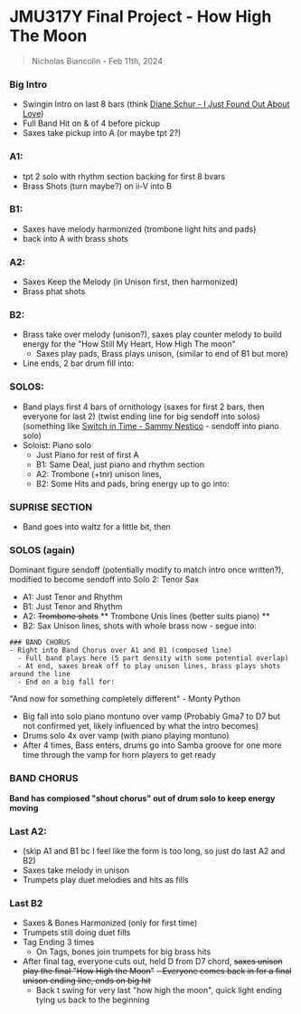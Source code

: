 # JMU317Y Final Project - How High The Moon
> Nicholas Biancolin - Feb 11th, 2024


### Big Intro
- Swingin Intro on last 8 bars (think [Diane Schur - I Just Found Out About Love](https://www.youtube.com/watch?v=cxOBIfwbyEc))
- Full Band Hit on & of 4 before pickup
- Saxes take pickup into A (or maybe tpt 2?)

### A1:
- tpt 2 solo with rhythm section backing for first 8 bvars
- Brass Shots (turn maybe?) on ii-V into B

### B1:
- Saxes have melody harmonized (trombone light hits and pads)
- back into A with brass shots

### A2:
- Saxes Keep the Melody (in Unison first, then harmonized)
- Brass phat shots

### B2:
- Brass take over melody (unison?), saxes play counter melody to build energy for the "How Still My Heart, How High The moon"
  - Saxes play pads, Brass plays unison, (similar to end of B1 but more)
- Line ends, 2 bar drum fill into:

### SOLOS:

- Band plays first 4 bars of ornithology (saxes for first 2 bars, then everyone for last 2) (twist ending line for big sendoff into solos) (something like [Switch in Time - Sammy Nestico](https://www.youtube.com/watch?v=II_XvGVZP4Q) - sendoff into piano solo)
- Soloist: Piano solo 
  - Just Piano for rest of first A
  - B1: Same Deal, just piano and rhythm section
  - A2: Trombone (+tnr) unison lines, 
  - B2: Some Hits and pads, bring energy up to go into:

### SUPRISE SECTION
- Band goes into waltz for a little bit, then

### SOLOS (again)

Dominant figure sendoff (potentially modify to match intro once written?), modified to become sendoff into Solo 2: Tenor Sax 
- A1: Just Tenor and Rhythm
- B1: Just Tenor and Rhythm
- A2: ~~Trombone shots~~ ** Trombone Unis lines (better suits piano) **
- B2: Sax Unison lines, shots with whole brass now - segue into:

~~~ SKIPPED ANND MOVED
### BAND CHORUS
- Right into Band Chorus over A1 and B1 (composed line)
  - Full band plays here (5 part density with some potential overlap)
  - At end, saxes break off to play unison lines, brass plays shots around the line
  - End on a big fall for:
~~~

"And now for something completely different" - Monty Python

- Big fall into solo piano montuno over vamp (Probably Gma7 to D7 but not confirmed yet, likely influenced by what the intro becomes)
- Drums solo 4x over vamp (with piano playing montuno)
- After 4 times, Bass enters, drums go into Samba groove for one more time through the vamp for horn players to get ready

### BAND CHORUS

**Band has compiosed "shout chorus" out of drum solo to keep energy moving**

### Last A2:
- (skip A1 and B1 bc I feel like the form is too long, so just do last A2 and B2)
- Saxes take melody in unison
- Trumpets play duet melodies and hits as fills 

### Last B2
- Saxes & Bones Harmonized (only for first time)
- Trumpets still doing duet fills
- Tag Ending 3 times
  - On Tags, bones join trumpets for big brass hits
- After final tag, everyone cuts out, held D from D7 chord, ~~saxes unison play the final "How High the Moon"~~
  ~~- Everyone comes back in for a final unison ending line, ends on big hit~~
  - Back t swing for very last "how high the moon", quick light ending tying us back to the beginning
